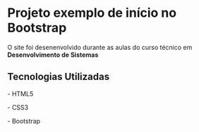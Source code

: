 <h1>Projeto exemplo de início no Bootstrap </h1>
  
<p>O site foi desenenvolvido durante as aulas do curso técnico em <strong>Desenvolvimento de Sistemas</strong></p>

<h2>Tecnologias Utilizadas</h2>
<p>- HTML5</p>
<p>- CSS3</p>
<p>- Bootstrap</p>
